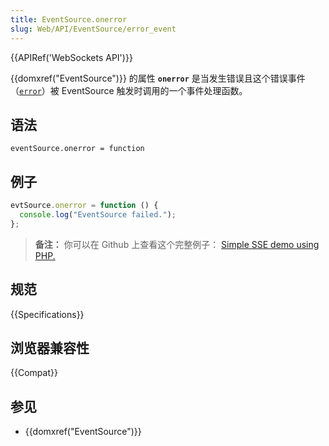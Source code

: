 ```yaml
---
title: EventSource.onerror
slug: Web/API/EventSource/error_event
---
```


{{APIRef('WebSockets API')}}

{{domxref("EventSource")}} 的属性 **`onerror`** 是当发生错误且这个错误事件（[`error`](/zh-CN/docs/Web/API/Element/error_event)）被 EventSource 触发时调用的一个事件处理函数。

## 语法

```
eventSource.onerror = function
```

## 例子

```js
evtSource.onerror = function () {
  console.log("EventSource failed.");
};
```

> **备注：** 你可以在 Github 上查看这个完整例子： [Simple SSE demo using PHP.](https://github.com/mdn/dom-examples/tree/master/server-sent-events)

## 规范

{{Specifications}}

## 浏览器兼容性

{{Compat}}

## 参见

- {{domxref("EventSource")}}

